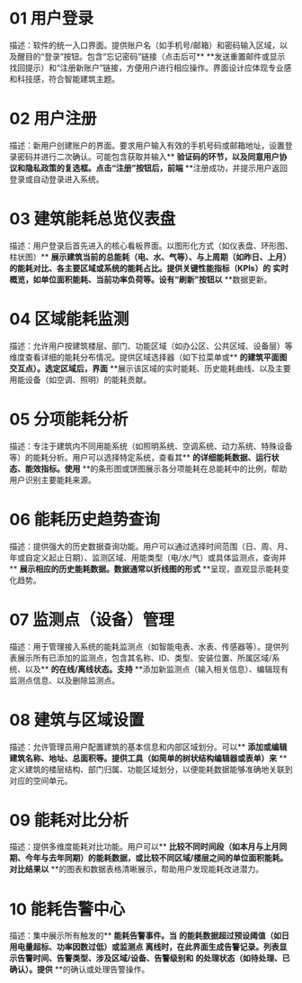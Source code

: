 # 01 用户登录
描述：软件的统一入口界面。提供账户名（如手机号/邮箱）和密码输入区域，以及醒目的“登录”按钮。包含“忘记密码”链接（点击后可** **发送重置邮件或显示找回提示）和“注册新账户”链接，方便用户进行相应操作。界面设计应体现专业感和科技感，符合智能建筑主题。

# 02 用户注册
描述：新用户创建账户的界面。要求用户输入有效的手机号码或邮箱地址，设置登录密码并进行二次确认。可能包含获取并输入** **验证码的环节，以及同意用户协议和隐私政策的复选框。点击“注册”按钮后，前端** **注册成功，并提示用户返回登录或自动登录进入系统。

# 03 建筑能耗总览仪表盘
描述：用户登录后首先进入的核心看板界面。以图形化方式（如仪表盘、环形图、柱状图）** **展示建筑当前的总能耗（电、水、气等）、与上周期（如昨日、上月）的能耗对比、各主要区域或系统的能耗占比。提供关键性能指标（KPIs）的** **实时概览，如单位面积能耗、当前功率负荷等。设有“刷新”按钮以** **数据更新。

# 04 区域能耗监测
描述：允许用户按建筑楼层、部门、功能区域（如办公区、公共区域、设备层）等维度查看详细的能耗分布情况。提供区域选择器（如下拉菜单或** **的建筑平面图交互点）。选定区域后，界面** **展示该区域的实时能耗、历史能耗曲线、以及主要用能设备（如空调、照明）的能耗贡献。

# 05 分项能耗分析
描述：专注于建筑内不同用能系统（如照明系统、空调系统、动力系统、特殊设备等）的能耗分析。用户可以选择特定系统，查看其** **的详细能耗数据、运行状态、能效指标。使用** **的条形图或饼图展示各分项能耗在总能耗中的比例，帮助用户识别主要能耗来源。

# 06 能耗历史趋势查询
描述：提供强大的历史数据查询功能。用户可以通过选择时间范围（日、周、月、年或自定义起止日期）、监测区域、用能类型（电/水/气）或具体监测点，查询并** **展示相应的历史能耗数据。数据通常以折线图的形式** **呈现，直观显示能耗变化趋势。

# 07 监测点（设备）管理
描述：用于管理接入系统的能耗监测点（如智能电表、水表、传感器等）。提供列表展示所有已添加的监测点，包含其名称、ID、类型、安装位置、所属区域/系统、以及** **的在线/离线状态。支持** **添加新监测点（输入相关信息）、编辑现有监测点信息、以及删除监测点。

# 08 建筑与区域设置
描述：允许管理员用户配置建筑的基本信息和内部区域划分。可以** **添加或编辑建筑名称、地址、总面积等。提供工具（如简单的树状结构编辑器或表单）来** **定义建筑的楼层结构、部门归属、功能区域划分，以便能耗数据能够准确地关联到对应的空间单元。

# 09 能耗对比分析
描述：提供多维度能耗对比功能。用户可以** **比较不同时间段（如本月与上月同期、今年与去年同期）的能耗数据，或比较不同区域/楼层之间的单位面积能耗。对比结果以** **的图表和数据表格清晰展示，帮助用户发现能耗改进潜力。

# 10 能耗告警中心
描述：集中展示所有触发的** **能耗告警事件。当** **的能耗数据超过预设阈值（如日用电量超标、功率因数过低）或监测点** **离线时，在此界面生成告警记录。列表显示告警时间、告警类型、涉及区域/设备、告警级别和** **的处理状态（如待处理、已确认）。提供** **的确认或处理告警操作。
